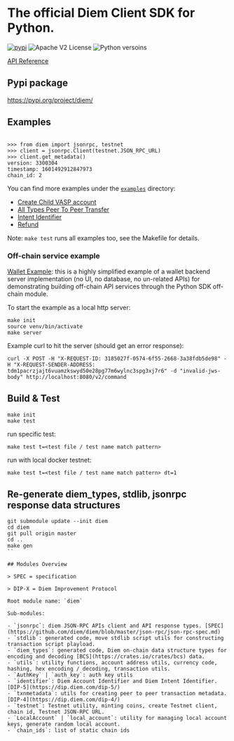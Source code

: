 # The official Diem Client SDK for Python.

[![pypi](https://img.shields.io/pypi/v/diem)](https://pypi.org/project/diem/)
![Apache V2 License](https://img.shields.io/pypi/l/diem)
![Python versoins](https://img.shields.io/pypi/pyversions/diem)

[API Reference](https://diem.github.io/client-sdk-python/diem)

## Pypi package

https://pypi.org/project/diem/

## Examples

```python3

>>> from diem import jsonrpc, testnet
>>> client = jsonrpc.Client(testnet.JSON_RPC_URL)
>>> client.get_metadata()
version: 3300304
timestamp: 1601492912847973
chain_id: 2

```

You can find more examples under the [`examples`](./examples/) directory:

* [Create Child VASP account](./examples/create_child_vasp.py)
* [All Types Peer To Peer Transfer](./examples/p2p_transfer.py)
* [Intent Identifier](./examples/intent_identifier.py)
* [Refund](./examples/refund.py)

Note: `make test` runs all examples too, see the Makefile for details.

### Off-chain service example

[Wallet Example](examples/vasp/wallet.py): this is a highly simplified example of a wallet backend server implementation (no UI, no database, no un-related APIs) for demonstrating building off-chain API services through the Python SDK off-chain module.

To start the example as a local http server:

```
make init
source venv/bin/activate
make server
```

Example curl to hit the server (should get an error response):
```
curl -X POST -H "X-REQUEST-ID: 3185027f-0574-6f55-2668-3a38fdb5de98" -H "X-REQUEST-SENDER-ADDRESS: tdm1pacrzjajt6vuamzkswyd50e28pg77m6wylnc3spg3xj7r6" -d "invalid-jws-body" http://localhost:8080/v2/command
```

## Build & Test

```
make init
make test
```

run specific test:

```
make test t=<test file / test name match pattern>
```

run with local docker testnet:

```
make test t=<test file / test name match pattern> dt=1
```

## Re-generate diem_types, stdlib, jsonrpc response data structures

```
git submodule update --init diem
cd diem
git pull origin master
cd ..
make gen
``

## Modules Overview

> SPEC = specification

> DIP-X = Diem Improvement Protocol

Root module name: `diem`

Sub-modules:

- `jsonrpc`: diem JSON-RPC APIs client and API response types. [SPEC](https://github.com/diem/diem/blob/master/json-rpc/json-rpc-spec.md)
- `stdlib`: generated code, move stdlib script utils for constructing transaction script playload.
- `diem_types`: generated code, Diem on-chain data structure types for encoding and decoding [BCS](https://crates.io/crates/bcs) data.
- `utils`: utility functions, account address utils, currency code, hashing, hex encoding / decoding, transaction utils.
- `AuthKey` | `auth_key`: auth key utils
- `identifier`: Diem Account Identifier and Diem Intent Identifier. [DIP-5](https://dip.diem.com/dip-5/)
- `txnmetadata`: utils for creating peer to peer transaction metadata. [DIP-4](https://dip.diem.com/dip-4/)
- `testnet`: Testnet utility, minting coins, create Testnet client, chain id, Testnet JSON-RPC URL.
- `LocalAccount` | `local_account`: utility for managing local account keys, generate random local account.
- `chain_ids`: list of static chain ids
